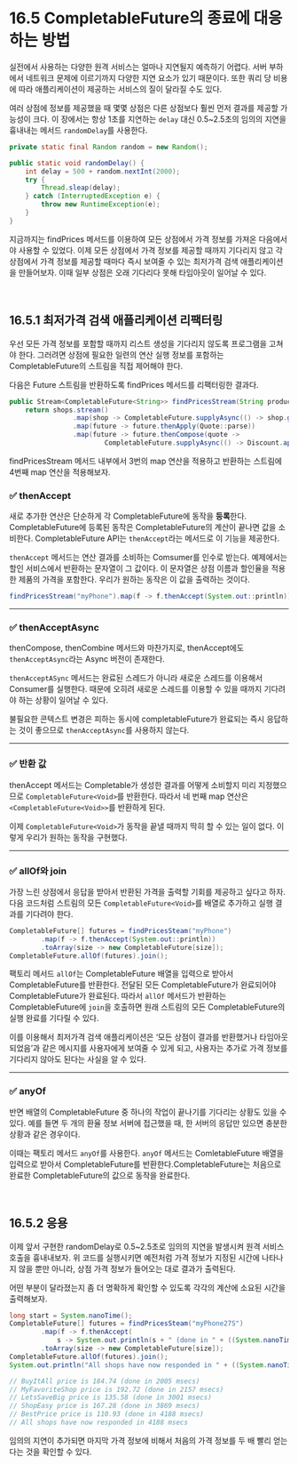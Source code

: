# 16.5 CompletableFuture의 종료에 대응하는 방법

실전에서 사용하는 다양한 원격 서비스는 얼마나 지연될지 예측하기 어렵다. 서버 부하에서 네트워크 문제에 이르기까지 다양한 지연 요소가 있기 때문이다. 또한 쿼리 당 비용에 따라 애플리케이션이 제공하는 서비스의 질이 달라질 수도 있다.

여러 상점에 정보를 제공했을 때 몇몇 상점은 다른 상점보다 훨씬 먼저 결과를 제공할 가능성이 크다. 이 장에서는 항상 1초를 지연하는 `delay` 대신 0.5~2.5초의 임의의 지연을 흉내내는 메서드 `randomDelay`를 사용한다.

```java
private static final Random random = new Random();

public static void randomDelay() {
    int delay = 500 + random.nextInt(2000);
    try {
        Thread.sleap(delay);
    } catch (InterruptedException e) {
        throw new RuntimeException(e);
    }
}
```

지금까지는 findPrices 메서드를 이용하여 모든 상점에서 가격 정보를 가져온 다음에서야 사용할 수 있었다. 이제 모든 상점에서 가격 정보를 제공할 때까지 기다리지 않고 각 상점에서 가격 정보를 제공할 때마다 즉시 보여줄 수 있는 최저가격 검색 애플리케이션을 만들어보자. 이때 일부 상점은 오래 기다리다 못해 타임아웃이 일어날 수 있다.

<br>

## 16.5.1 최저가격 검색 애플리케이션 리팩터링

우선 모든 가격 정보를 포함할 때까지 리스트 생성을 기다리지 않도록 프로그램을 고쳐야 한다. 그러려면 상점에 필요한 일련의 연산 실행 정보를 포함하는 CompletableFuture의 스트림을 직접 제어해야 한다. 

다음은 Future 스트림을 반환하도록 findPrices 메서드를 리팩터링한 결과다.

```java
public Stream<CompletableFuture<String>> findPricesStream(String product) {
    return shops.stream()
                .map(shop -> CompletableFuture.supplyAsync(() -> shop.getPrice(product), executor))
                .map(future -> future.thenApply(Quote::parse))
                .map(future -> future.thenCompose(quote -> 
                        CompletableFuture.supplyAsync(() -> Discount.applyDiscount(quote, executor)));
```

findPricesStream 메서드 내부에서 3번의 map 연산을 적용하고 반환하는 스트림에 4번째 map 연산을 적용해보자.

### ✅ thenAccept

새로 추가한 연산은 단순하게 각 CompletableFuture에 동작을 **등록**한다. CompletableFuture에 등록된 동작은 CompletableFuture의 계산이 끝나면 값을 소비한다. CompletableFuture API는 `thenAccept`라는 메서드로 이 기능을 제공한다. 

`thenAccept` 메서드는 연산 결과를 소비하는 Comsumer를 인수로 받는다. 예제에서는 할인 서비스에서 반환하는 문자열이 그 값이다. 이 문자열은 상점 이름과 할인율을 적용한 제품의 가격을 포함한다. 우리가 원하는 동작은 이 값을 출력하는 것이다.

```java
findPricesStream("myPhone").map(f -> f.thenAccept(System.out::println));
```

---

### ✅ thenAcceptAsync

thenCompose, thenCombine 메서드와 마찬가지로, thenAccept에도 `thenAcceptAsync`라는 Async 버전이 존재한다. 

`thenAcceptASync` 메서드는 완료된 스레드가 아니라 새로운 스레드를 이용해서 Consumer를 실행한다. 때문에 오히려 새로운 스레드를 이용할 수 있을 때까지 기다려야 하는 상황이 일어날 수 있다. 

불필요한 콘텍스트 변경은 피하는 동시에 completableFuture가 완료되는 즉시 응답하는 것이 좋으므로 `thenAcceptAsync`를 사용하지 않는다.  

---

### ✅ 반환 값

thenAccept 메서드는 Completable가 생성한 결과를 어떻게 소비할지 미리 지정했으므로 `CompletableFuture<Void>`를 반환한다. 따라서 네 번째 map 연산은 `<CompletableFuture<Void>>`를 반환하게 된다. 

이제 `CompletableFuture<Void>`가 동작을 끝낼 때까지 딱히 할 수 있는 일이 없다. 이렇게 우리가 원하는 동작을 구현했다.

---

### ✅ allOf와 join

가장 느린 상점에서 응답을 받아서 반환된 가격을 출력할 기회를 제공하고 싶다고 하자. 다음 코드처럼 스트림의 모든 `CompletableFuture<Void>`를 배열로 추가하고 실행 결과를 기다려야 한다.

```java
CompletableFuture[] futures = findPricesSteam("myPhone")
        .map(f -> f.thenAccept(System.out::println))
        .toArray(size -> new CompletableFuture[size]);
CompletableFuture.allOf(futures).join();
```

팩토리 메서드 `allOf`는 CompletableFuture 배열을 입력으로 받아서 CompletableFuture<Void>를 반환한다. 전달된 모든 CompletableFuture가 완료되어야 CompletableFuture<Void>가 완료된다. 따라서 `allOf` 메서드가 반환하는 CompletableFuture에 `join`을 호출하면 원래 스트림의 모든 CompletableFuture의 실행 완료를 기다릴 수 있다. 

이를 이용해서 최저가격 검색 애플리케이션은 ‘모든 상점이 결과를 반환했거나 타임아웃 되었음’과 같은 메시지를 사용자에게 보여줄 수 있게 되고, 사용자는 추가로 가격 정보를 기다리지 않아도 된다는 사실을 알 수 있다.

---

### ✅ anyOf

반면 배열의 CompletableFuture 중 하나의 작업이 끝나기를 기다리는 상황도 있을 수 있다. 예를 들면 두 개의 환율 정보 서버에 접근했을 때, 한 서버의 응답만 있으면 충분한 상황과 같은 경우이다. 

이때는 팩토리 메서드 `anyOf`를 사용한다. `anyOf` 메서드는 ComletableFuture 배열을 입력으로 받아서 CompletableFuture<Object>를 반환한다.CompletableFuture<Object>는 처음으로 완료한 CompletableFuture의 값으로 동작을 완료한다.

<br>

## 16.5.2 응용

이제 앞서 구현한 randomDelay로 0.5~2.5초로 임의의 지연을 발생시켜 원격 서비스 호출을 흉내내보자. 위 코드를 실행시키면 예전처럼 가격 정보가 지정된 시간에 나타나지 않을 뿐만 아니라, 상점 가격 정보가 들어오는 대로 결과가 출력된다. 

어떤 부분이 달라졌는지 좀 더 명확하게 확인할 수 있도록 각각의 계산에 소요된 시간을 출력해보자.

```java
long start = System.nanoTime();
CompletableFuture[] futures = findPricesSteam("myPhone27S")
        .map(f -> f.thenAccept(
            s -> System.out.println(s + " (done in " + ((System.nanoTime() - start) / 1_000_000) + " msecs)")))
        .toArray(size -> new CompletableFuture[size]);
CompletableFuture.allOf(futures).join();
System.out.println("All shops have now responded in " + ((System.nanoTime() - start) / 1_000_000) + " msecs");

// BuyItAll price is 184.74 (done in 2005 msecs)
// MyFavoriteShop price is 192.72 (done in 2157 msecs)
// LetsSaveBig price is 135.58 (done in 3001 msecs)
// ShopEasy price is 167.28 (done in 3869 msecs)
// BestPrice price is 110.93 (done in 4188 msecs)
// All shops have now responded in 4188 msecs
```

임의의 지연이 추가되면 마지막 가격 정보에 비해서 처음의 가격 정보를 두 배 빨리 얻는다는 것을 확인할 수 있다.

